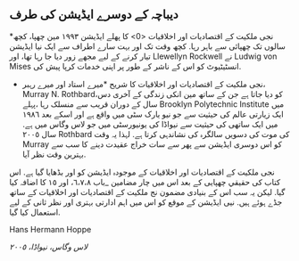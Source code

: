 ## دیباچہ کے دوسرے ایڈیشن کی طرف

*نجی ملکیت کے اقتصادیات اور اخلاقیات <0> کا پھلے ایڈیشن ۱۹۹٣ مين چھپا، کچھ سالوں تک چھپائی سے باہر رہا. کچھ وقت تک اور بہت سارے اطراف سے ایک نیا ایڈیشن تیار کرنے کے لیے مجھے زور دیا جا رہا تھا، اور Llewellyn Rockwell نے Ludwig von Mises انسٹیٹیوٹ کو اس کے ناشر کے طور پر اپنی خدمات کرپا پیش کی.</p> 

* نجی ملکیت کے اقتصادیات اور اخلاقیات کا شریح *میرے استاد اور میرے رہبر، Murray N. Rothbard،کو دیا جاتا ہے جن کے ساتھ مین انکی زندگی کے آخری دس سال کے دوران قریب سے منسلک رہا ،پہلے Brooklyn Polytechnic Institute میں ایک زیارتی عالم کی حیثیت سے جو نیو یارک سٹی میں واقع ہے اور اسکے بعد ١٩٨٦ ميں ایک ساتھی کی حیثیت سے نیواڈا کی یونیورسٹی میں جو لاس وگاس میں ہے. سال ٢٠٠٥ Rothbard کی موت کی دسویں سالگرہ کی نشاندہی کرتا ہے. لہذا یہ وقت Murray کو اس دوسری ایڈیشن سے پھر سے سات خراج عقیدت دینے کا سب سے بہترین وقت نظر آیا.

نجی ملکیت کے اقتصادیات اور اخلاقیات کے موجودہ ایڈیشن کو اور بڈھایا گیا ہے. اس کتاب کی حقيقي چھپایی کے بعد اس میں چار مضامین _باب ٦،٧،٨، اور ١٥ کا اضافہ کیا گیا. لیکن یہ سب اس کے بنیادی مضمون نج ملکیت کے اقتصادیات اور اخلاقیات کے ساتھ جڈے ہوئے ہیں. نیی ایڈیشن کے موقع کو اس میں اہم ادارتی بہتری اور نظر ثانی کے لیے استعمال کیا گیا.

Hans Hermann Hoppe

*لاس وگاس، نیواڈا، ٢٠٠٥*